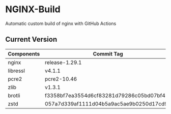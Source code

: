 # NGINX-Build
Automatic custom build of nginx with GitHub Actions

## Current Version
| Components | Commit Tag |
|--|--|
| nginx | release-1.29.1 |
| libressl | v4.1.1 |
| pcre2 | pcre2-10.46 |
| zlib | v1.3.1 |
| brotli | f3358bf7ea3554d6cf83281d79286c05bd07bf44 |
| zstd | 057a7d339af1111d04b5a9ac5ae9b0250d17cd94 |
